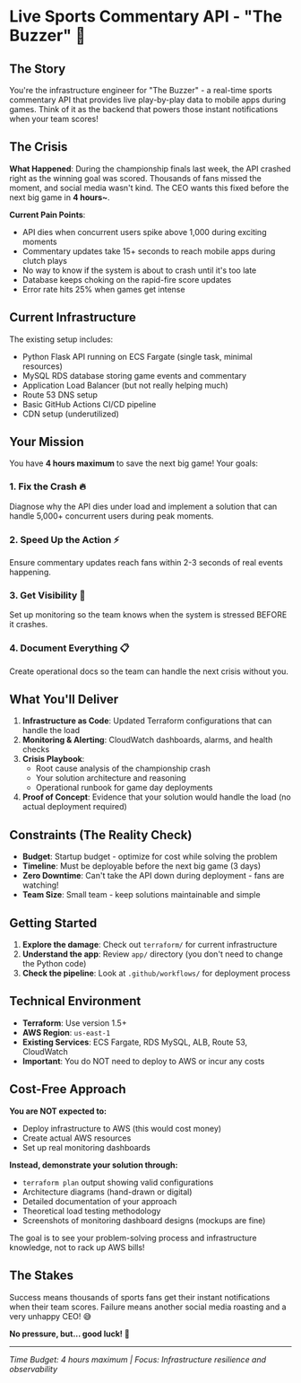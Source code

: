 # Live Sports Commentary API - "The Buzzer" 🏀

## The Story

You're the infrastructure engineer for "The Buzzer" - a real-time sports commentary API that provides live play-by-play data to mobile apps during games. Think of it as the backend that powers those instant notifications when your team scores!

## The Crisis

**What Happened**: During the championship finals last week, the API crashed right as the winning goal was scored. Thousands of fans missed the moment, and social media wasn't kind. The CEO wants this fixed before the next big game in **4 hours~**.

**Current Pain Points**:
- API dies when concurrent users spike above 1,000 during exciting moments
- Commentary updates take 15+ seconds to reach mobile apps during clutch plays
- No way to know if the system is about to crash until it's too late
- Database keeps choking on the rapid-fire score updates
- Error rate hits 25% when games get intense

## Current Infrastructure

The existing setup includes:
- Python Flask API running on ECS Fargate (single task, minimal resources)
- MySQL RDS database storing game events and commentary
- Application Load Balancer (but not really helping much)
- Route 53 DNS setup
- Basic GitHub Actions CI/CD pipeline
- CDN setup (underutilized)

## Your Mission

You have **4 hours maximum** to save the next big game! Your goals:

### 1. **Fix the Crash** 🔥
Diagnose why the API dies under load and implement a solution that can handle 5,000+ concurrent users during peak moments.

### 2. **Speed Up the Action** ⚡
Ensure commentary updates reach fans within 2-3 seconds of real events happening.

### 3. **Get Visibility** 👀
Set up monitoring so the team knows when the system is stressed BEFORE it crashes.

### 4. **Document Everything** 📋
Create operational docs so the team can handle the next crisis without you.

## What You'll Deliver

1. **Infrastructure as Code**: Updated Terraform configurations that can handle the load
2. **Monitoring & Alerting**: CloudWatch dashboards, alarms, and health checks
3. **Crisis Playbook**: 
   - Root cause analysis of the championship crash
   - Your solution architecture and reasoning
   - Operational runbook for game day deployments
4. **Proof of Concept**: Evidence that your solution would handle the load (no actual deployment required)

## Constraints (The Reality Check)

- **Budget**: Startup budget - optimize for cost while solving the problem
- **Timeline**: Must be deployable before the next big game (3 days)
- **Zero Downtime**: Can't take the API down during deployment - fans are watching!
- **Team Size**: Small team - keep solutions maintainable and simple

## Getting Started

1. **Explore the damage**: Check out `terraform/` for current infrastructure
2. **Understand the app**: Review `app/` directory (you don't need to change the Python code)
3. **Check the pipeline**: Look at `.github/workflows/` for deployment process

## Technical Environment

- **Terraform**: Use version 1.5+
- **AWS Region**: `us-east-1` 
- **Existing Services**: ECS Fargate, RDS MySQL, ALB, Route 53, CloudWatch
- **Important**: You do NOT need to deploy to AWS or incur any costs

## Cost-Free Approach

**You are NOT expected to:**
- Deploy infrastructure to AWS (this would cost money)
- Create actual AWS resources
- Set up real monitoring dashboards

**Instead, demonstrate your solution through:**
- `terraform plan` output showing valid configurations
- Architecture diagrams (hand-drawn or digital)
- Detailed documentation of your approach
- Theoretical load testing methodology
- Screenshots of monitoring dashboard designs (mockups are fine)

The goal is to see your problem-solving process and infrastructure knowledge, not to rack up AWS bills!

## The Stakes

Success means thousands of sports fans get their instant notifications when their team scores. Failure means another social media roasting and a very unhappy CEO! 😅

**No pressure, but... good luck! 🚀**

---
*Time Budget: 4 hours maximum | Focus: Infrastructure resilience and observability*
